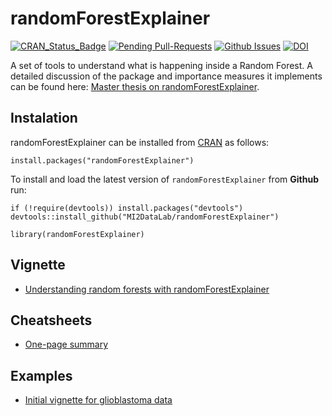 # randomForestExplainer

[![CRAN_Status_Badge](http://www.r-pkg.org/badges/version/randomForestExplainer)](https://cran.r-project.org/package=factorMerger)
[![Pending Pull-Requests](http://githubbadges.herokuapp.com/MI2DataLab/randomForestExplainer/pulls.svg)](https://github.com/MI2DataLab/randomForestExplainer/pulls)
[![Github Issues](http://githubbadges.herokuapp.com/MI2DataLab/randomForestExplainer/issues.svg)](https://github.com/MI2DataLab/randomForestExplainer/issues)
[![DOI](https://zenodo.org/badge/97007621.svg)](https://zenodo.org/badge/latestdoi/97007621)

A set of tools to understand what is happening inside a Random Forest. A detailed discussion of the package and importance measures it implements can be found here: [Master thesis on randomForestExplainer](https://rawgit.com/geneticsMiNIng/BlackBoxOpener/master/randomForestExplainer_Master_thesis.pdf).

## Instalation

randomForestExplainer can be installed from [CRAN](https://cran.r-project.org/package=randomForestExplainer) as follows:

```{r}
install.packages("randomForestExplainer")
```

To install and load the latest version of `randomForestExplainer` from **Github** run:

```{r}
if (!require(devtools)) install.packages("devtools")
devtools::install_github("MI2DataLab/randomForestExplainer")

library(randomForestExplainer)
```

## Vignette

* [Understanding random forests with randomForestExplainer](https://rawgit.com/MI2DataLab/randomForestExplainer/master/inst/doc/randomForestExplainer.html)

## Cheatsheets

* [One-page summary](https://github.com/MI2DataLab/randomForestExplainer/blob/master/materials/cheatsheet.pdf)

## Examples

* [Initial vignette for glioblastoma data](https://rawgit.com/geneticsMiNIng/BlackBoxOpener/master/randomForestExplainer/inst/doc/randomForestExplainer.html)
